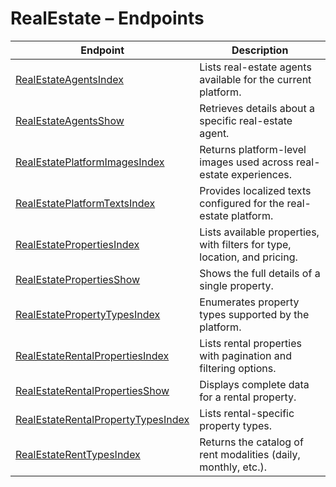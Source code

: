 # RealEstate – Endpoints

| Endpoint | Description |
| -------- | ----------- |
| [RealEstateAgentsIndex](RealEstateAgentsIndex.md) | Lists real-estate agents available for the current platform. |
| [RealEstateAgentsShow](RealEstateAgentsShow.md) | Retrieves details about a specific real-estate agent. |
| [RealEstatePlatformImagesIndex](RealEstatePlatformImagesIndex.md) | Returns platform-level images used across real-estate experiences. |
| [RealEstatePlatformTextsIndex](RealEstatePlatformTextsIndex.md) | Provides localized texts configured for the real-estate platform. |
| [RealEstatePropertiesIndex](RealEstatePropertiesIndex.md) | Lists available properties, with filters for type, location, and pricing. |
| [RealEstatePropertiesShow](RealEstatePropertiesShow.md) | Shows the full details of a single property. |
| [RealEstatePropertyTypesIndex](RealEstatePropertyTypesIndex.md) | Enumerates property types supported by the platform. |
| [RealEstateRentalPropertiesIndex](RealEstateRentalPropertiesIndex.md) | Lists rental properties with pagination and filtering options. |
| [RealEstateRentalPropertiesShow](RealEstateRentalPropertiesShow.md) | Displays complete data for a rental property. |
| [RealEstateRentalPropertyTypesIndex](RealEstateRentalPropertyTypesIndex.md) | Lists rental-specific property types. |
| [RealEstateRentTypesIndex](RealEstateRentTypesIndex.md) | Returns the catalog of rent modalities (daily, monthly, etc.). |
